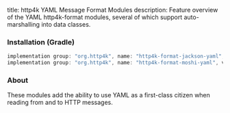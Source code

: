 title: http4k YAML Message Format Modules
description: Feature overview of the YAML http4k-format modules, several of which support auto-marshalling into data classes.

### Installation (Gradle)

```groovy
implementation group: "org.http4k", name: "http4k-format-jackson-yaml", version: "4.27.1.0"
implementation group: "org.http4k", name: "http4k-format-moshi-yaml", version: "4.27.1.0"
```

### About
These modules add the ability to use YAML as a first-class citizen when reading from and to HTTP messages. 

[http4k]: https://http4k.org
